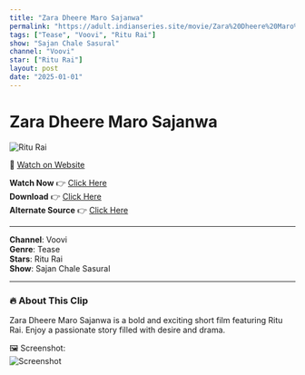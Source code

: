 ```yaml
---
title: "Zara Dheere Maro Sajanwa"
permalink: "https://adult.indianseries.site/movie/Zara%20Dheere%20Maro%20Sajanwa"
tags: ["Tease", "Voovi", "Ritu Rai"]
show: "Sajan Chale Sasural"
channel: "Voovi"
star: ["Ritu Rai"]
layout: post
date: "2025-01-01"
---
```


# Zara Dheere Maro Sajanwa

![Ritu Rai](https://shorts.desisins.com/wp-content/uploads/2024/10/Sajan-Chale-Sasural-Ritu-Rai-DesiSins.com_.jpg)

🔗 [Watch on Website](https://adult.indianseries.site/movie/Zara%20Dheere%20Maro%20Sajanwa)

**Watch Now** 👉 [Click Here](https://adult.indianseries.site/movie/Zara%20Dheere%20Maro%20Sajanwa)  
**Download** 👉 [Click Here](https://adult.indianseries.site/movie/Zara%20Dheere%20Maro%20Sajanwa)  
**Alternate Source** 👉 [Click Here](https://adult.indianseries.site/movie/Zara%20Dheere%20Maro%20Sajanwa)

---

**Channel**: Voovi  
**Genre**: Tease  
**Stars**: Ritu Rai  
**Show**: Sajan Chale Sasural

---

### 🔥 About This Clip

Zara Dheere Maro Sajanwa is a bold and exciting short film featuring Ritu Rai. Enjoy a passionate story filled with desire and drama.
 
🖼️ Screenshot:  
![Screenshot](https://shorts.desisins.com/wp-content/uploads/2024/10/Sajan-Chale-Sasural-Ritu-Rai-DesiSins.com_.jpg)
